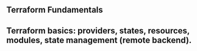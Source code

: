 ## **Terraform Fundamentals**
## **Terraform basics: providers, states, resources, modules, state management (remote backend).**
